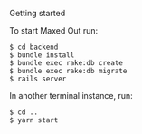 Getting started

To start Maxed Out run:
```
$ cd backend
$ bundle install
$ bundle exec rake:db create
$ bundle exec rake:db migrate
$ rails server
```

In another terminal instance, run:
```
$ cd ..
$ yarn start
```
